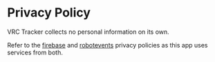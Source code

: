# Privacy Policy

VRC Tracker collects no personal information on its own.

Refer to the [firebase](https://firebase.google.com/support/privacy) and [robotevents](https://www.robotevents.com/privacy-policy) privacy policies as this app uses services from both.
